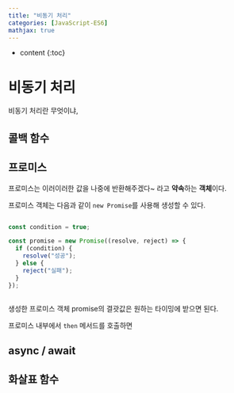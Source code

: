 ```yaml
---
title: "비동기 처리"
categories: [JavaScript-ES6]
mathjax: true
---
```


* content
{:toc}
# 비동기 처리

비동기 처리란 무엇이냐, 

## 콜백 함수



## 프로미스

프로미스는 이러이러한 값을 나중에 반환해주겠다~ 라고 **약속**하는 **객체**이다.

프로미스 객체는 다음과 같이 `new Promise`를 사용해 생성할 수 있다.

````js

const condition = true;
````

```js
const promise = new Promise((resolve, reject) => {
  if (condition) {
    resolve("성공");
  } else {
    reject("실패");
  }
});
```

```js
```



생성한 프로미스 객체 promise의 결괏값은 원하는 타이밍에 받으면 된다.

프로미스 내부에서 `then` 메서드를 호출하면   

## async / await



## 화살표 함수

